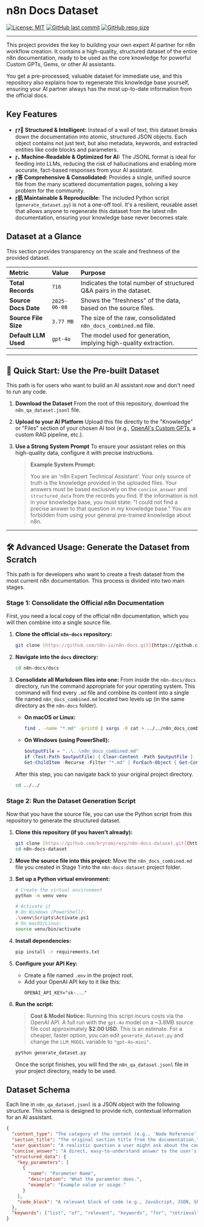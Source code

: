 # n8n Docs Dataset

[![License: MIT](https://img.shields.io/badge/License-MIT-yellow.svg)](https://github.com/bryramirezp/n8n-docs-dataset/blob/main/LICENSE)
[![GitHub last commit](https://img.shields.io/github/last-commit/bryramirezp/n8n-docs-dataset)](https://github.com/bryramirezp/n8n-docs-dataset/commits/main)
[![GitHub repo size](https://img.shields.io/github/repo-size/bryramirezp/n8n-docs-dataset)](https://github.com/bryramirezp/n8n-docs-dataset)

---

This project provides the key to building your own expert AI partner for n8n workflow creation. It contains a high-quality, structured dataset of the entire n8n documentation, ready to be used as the core knowledge for powerful Custom GPTs, Gems, or other AI assistants.

You get a pre-processed, valuable dataset for immediate use, and this repository also explains how to regenerate this knowledge base yourself, ensuring your AI partner always has the most up-to-date information from the official docs.

## Key Features

* **ｧ Structured & Intelligent:** Instead of a wall of text, this dataset breaks down the documentation into atomic, structured JSON objects. Each object contains not just text, but also metadata, keywords, and extracted entities like code blocks and parameters.
* **､ Machine-Readable & Optimized for AI:** The JSONL format is ideal for feeding into LLMs, reducing the risk of hallucinations and enabling more accurate, fact-based responses from your AI assistant.
* **答 Comprehensive & Consolidated:** Provides a single, unified source file from the many scattered documentation pages, solving a key problem for the community.
* **肌 Maintainable & Reproducible:** The included Python script (`generate_dataset.py`) is not a one-off tool. It's a resilient, reusable asset that allows anyone to regenerate this dataset from the latest n8n documentation, ensuring your knowledge base never becomes stale.

## Dataset at a Glance

This section provides transparency on the scale and freshness of the provided dataset.

| Metric | Value | Purpose |
| :--- | :--- | :--- |
| **Total Records** | `716` | Indicates the total number of structured Q&A pairs in the dataset. |
| **Source Docs Date** | `2025-06-08` | Shows the "freshness" of the data, based on the source files. |
| **Source File Size**| `3.77 MB` | The size of the raw, consolidated `n8n_docs_combined.md` file. |
| **Default LLM Used**| `gpt-4o` | The model used for generation, implying high-quality extraction. |

---

## 🚀 Quick Start: Use the Pre-built Dataset

This path is for users who want to build an AI assistant *now* and don't need to run any code.

1.  **Download the Dataset**
    From the root of this repository, download the `n8n_qa_dataset.jsonl` file.

2.  **Upload to your AI Platform**
    Upload this file directly to the "Knowledge" or "Files" section of your chosen AI tool (e.g., [OpenAI's Custom GPTs](https://chat.openai.com/gpts/editor), a custom RAG pipeline, etc.).

3.  **Use a Strong System Prompt**
    To ensure your assistant relies on this high-quality data, configure it with precise instructions.

    > **Example System Prompt:**
    >
    > You are an 'n8n Expert Technical Assistant'. Your only source of truth is the knowledge provided in the uploaded files. Your answers must be based exclusively on the `concise_answer` and `structured_data` from the records you find. If the information is not in your knowledge base, you must state: "I could not find a precise answer to that question in my knowledge base." You are forbidden from using your general pre-trained knowledge about n8n.

---

## 🛠️ Advanced Usage: Generate the Dataset from Scratch

This path is for developers who want to create a fresh dataset from the most current n8n documentation. This process is divided into two main stages.

### Stage 1: Consolidate the Official n8n Documentation

First, you need a local copy of the official n8n documentation, which you will then combine into a single source file.

1.  **Clone the official `n8n-docs` repository:**
    ```bash
    git clone [https://github.com/n8n-io/n8n-docs.git](https://github.com/n8n-io/n8n-docs.git)
    ```

2.  **Navigate into the `docs` directory:**
    ```bash
    cd n8n-docs/docs
    ```

3.  **Consolidate all Markdown files into one:**
    From inside the `n8n-docs/docs` directory, run the command appropriate for your operating system. This command will find every `.md` file and combine its content into a single file named `n8n_docs_combined.md` located two levels up (in the same directory as the `n8n-docs` folder).

    * **On macOS or Linux:**
        ```bash
        find . -name "*.md" -print0 | xargs -0 cat > ../../n8n_docs_combined.md
        ```

    * **On Windows (using PowerShell):**
        ```powershell
        $outputFile = "..\..\n8n_docs_combined.md"
        if (Test-Path $outputFile) { Clear-Content -Path $outputFile }
        Get-ChildItem -Recurse -Filter "*.md" | ForEach-Object { Get-Content $_.FullName | Add-Content -Path $outputFile }
        ```
    
    After this step, you can navigate back to your original project directory.
    ```bash
    cd ../../ 
    ```

### Stage 2: Run the Dataset Generation Script

Now that you have the source file, you can use the Python script from *this* repository to generate the structured dataset.

1.  **Clone this repository (if you haven't already):**
    ```bash
    git clone [https://github.com/bryramirezp/n8n-docs-dataset.git](https://github.com/bryramirezp/n8n-docs-dataset.git)
    cd n8n-docs-dataset
    ```

2.  **Move the source file into this project:**
    Move the `n8n_docs_combined.md` file you created in Stage 1 into the `n8n-docs-dataset` project folder.

3.  **Set up a Python virtual environment:**
    ```bash
    # Create the virtual environment
    python -m venv venv
    
    # Activate it
    # On Windows (PowerShell):
    .\venv\Scripts\Activate.ps1
    # On macOS/Linux:
    source venv/bin/activate
    ```

4.  **Install dependencies:**
    ```bash
    pip install -r requirements.txt
    ```

5.  **Configure your API Key:**
    * Create a file named `.env` in the project root.
    * Add your OpenAI API key to it like this:
        ```
        OPENAI_API_KEY="sk-..."
        ```

6.  **Run the script:**
    > **Cost & Model Notice:**
    > Running this script incurs costs via the OpenAI API. A full run with the `gpt-4o` model on a ~3.8MB source file cost approximately **$2.00 USD**. This is an estimate. For a cheaper, faster option, you can edit `generate_dataset.py` and change the `LLM_MODEL` variable to `"gpt-4o-mini"`.

    ```bash
    python generate_dataset.py
    ```
    Once the script finishes, you will find the `n8n_qa_dataset.jsonl` file in your project directory, ready to be used.

## Dataset Schema

Each line in `n8n_qa_dataset.jsonl` is a JSON object with the following structure. This schema is designed to provide rich, contextual information for an AI assistant.

```json
{
  "content_type": "The category of the content (e.g., 'Node Reference', 'How-To Guide').",
  "section_title": "The original section title from the documentation.",
  "user_question": "A realistic question a user might ask about the content.",
  "concise_answer": "A direct, easy-to-understand answer to the user's question.",
  "structured_data": {
    "key_parameters": [
      {
        "name": "Parameter Name", 
        "description": "What the parameter does.", 
        "example": "Example value or usage."
      }
    ],
    "code_block": "A relevant block of code (e.g., JavaScript, JSON, Shell), if present."
  },
  "keywords": ["list", "of", "relevant", "keywords", "for", "retrieval"]
}
```
